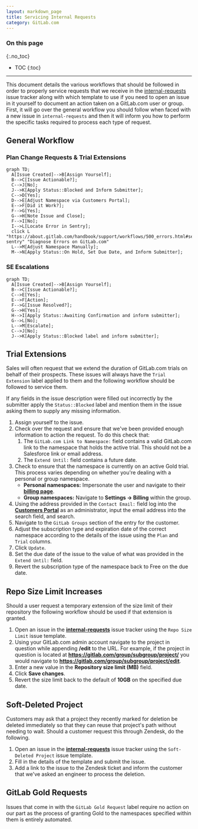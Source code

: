 ```yaml
---
layout: markdown_page
title: Servicing Internal Requests
category: GitLab.com
---
```


### On this page
{:.no_toc}

- TOC
{:toc}

----

This document details the various workflows that should be followed in order to properly service requests that we receive in the [internal-requests](https://gitlab.com/gitlab-com/support/internal-requests/issues) issue tracker along with which template to use if you need to open an issue in it yourself to document an action taken on a GitLab.com user or group. First, it will go over the general workflow you should follow when faced with a new issue in `internal-requests` and then it will inform you how to perform the specific tasks required to process each type of request.

## General Workflow

### Plan Change Requests & Trial Extensions

```mermaid
graph TD;
  A[Issue Created]-->B[Assign Yourself];
  B-->C[Issue Actionable?];
  C-->J[No];
  J-->K[Apply Status::Blocked and Inform Submitter];
  C-->D[Yes];
  D-->E[Adjust Namespace via Customers Portal];
  E-->F[Did it Work?];
  F-->G[Yes];
  G-->H[Note Issue and Close];
  F-->I[No];
  I-->L[Locate Error in Sentry];
  click L "https://about.gitlab.com/handbook/support/workflows/500_errors.html#searching-sentry" "Diagnose Errors on GitLab.com"
  L-->M[Adjust Namespace Manually];
  M-->N[Apply Status::On Hold, Set Due Date, and Inform Submitter];
```

### SE Escalations

```mermaid
graph TD;
  A[Issue Created]-->B[Assign Yourself];
  B-->C[Issue Actionable?];
  C-->E[Yes];
  E-->F[Action];
  F-->G[Issue Resolved?];
  G-->H[Yes];
  H-->I[Apply Status::Awaiting Confirmation and inform submitter];
  G-->L[No];
  L-->M[Escalate];
  C-->J[No];
  J-->K[Apply Status::Blocked label and inform submitter];
```

## Trial Extensions

Sales will often request that we extend the duration of GitLab.com trials on behalf of their prospects. These issues will always have the `Trial Extension` label applied to them and the following workflow should be followed to service them.

If any fields in the issue description were filled out incorrectly by the submitter apply the `Status::Blocked` label and mention them in the issue asking them to supply any missing information.

1. Assign yourself to the issue.
1. Check over the request and ensure that we've been provided enough information to action the request. To do this check that:
   1. The `GitLab.com Link to Namespace:` field contains a valid GitLab.com link to the namespace that holds the active trial. This should not be a Salesforce link or email address.
   1. The `Extend Until:` field contains a future date.
1. Check to ensure that the namespace is currently on an active Gold trial. This process varies depending on whether you're dealing with a personal or group namespace.
    - **Personal namespaces:** Impersonate the user and navigate to their **[billing page](https://gitlab.com/profile/billings)**.
    - **Group namespaces:** Navigate to **Settings -> Billing** within the group.
1. Using the address provided in the `Contact Email:` field log into the **[Customers Portal](https://customers.gitlab.com/admin/)** as an administrator, input the email address into the search field, and search.
1. Navigate to the `GitLab Groups` section of the entry for the customer.
1. Adjust the subscription type and expiration date of the correct namespace according to the details of the issue using the `Plan` and `Trial` columns.
1. Click `Update`.
1. Set the due date of the issue to the value of what was provided in the `Extend Until:` field.
1. Revert the subscription type of the namespace back to Free on the due date.

## Repo Size Limit Increases

Should a user request a temporary extension of the size limit of their repository the following workflow should be used if that extension is granted.

1. Open an issue in the **[internal-requests](https://gitlab.com/gitlab-com/support/internal-requests/issues)** issue tracker using the `Repo Size Limit` issue template.
1. Using your GitLab.com admin account navigate to the project in question while appending **/edit** to the URL. For example, if the project in question is located at **https://gitlab.com/group/subgroup/project/** you would navigate to **https://gitlab.com/group/subgroup/project/edit**.
1. Enter a new value in the **Repository size limit (MB)** field.
1. Click **Save changes**.
1. Revert the size limit back to the default of **10GB** on the specified due date.

## Soft-Deleted Project

Customers may ask that a project they recently marked for deletion be deleted immediately so that they can reuse that project's path without needing to wait. Should a customer request this through Zendesk, do the following.

1. Open an issue in the **[internal-requests](https://gitlab.com/gitlab-com/support/internal-requests/issues)** issue tracker using the `Soft-Deleted Project` issue template.
1. Fill in the details of the template and submit the issue.
1. Add a link to the issue to the Zendesk ticket and inform the customer that we've asked an engineer to process the deletion.

## GitLab Gold Requests

Issues that come in with the `GitLab Gold Request` label require no action on our part as the process of granting Gold to the namespaces specified within them is entirely automated.
